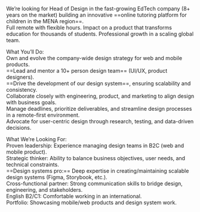 
We’re looking for Head of Design in the fast-growing EdTech company (8+ years on the market) building an innovative ==online tutoring platform for children in the MENA region==.  
Full remote with flexible hours. Impact on a product that transforms education for thousands of students. Professional growth in a scaling global team.  
  
What You’ll Do:  
Own and evolve the company-wide design strategy for web and mobile products.  
==Lead and mentor a 10+ person design team== (UI/UX, product designers).  
==Drive the development of our design system==, ensuring scalability and consistency.  
Collaborate closely with engineering, product, and marketing to align design with business goals.  
Manage deadlines, prioritize deliverables, and streamline design processes in a remote-first environment.  
Advocate for user-centric design through research, testing, and data-driven decisions.  
  
What We’re Looking For:  
Proven leadership: Experience managing design teams in B2C (web and mobile product).  
Strategic thinker: Ability to balance business objectives, user needs, and technical constraints.  
==Design systems pro:== Deep expertise in creating/maintaining scalable design systems (Figma, Storybook, etc.).  
Cross-functional partner: Strong communication skills to bridge design, engineering, and stakeholders.  
English B2/C1: Comfortable working in an international.  
Portfolio: Showcasing mobile/web products and design system work.